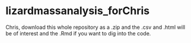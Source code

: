 # lizardmassanalysis_forChris

Chris, download this whole repository as a .zip and the .csv and .html will be of interest and the .Rmd if you want to dig into the code.  

